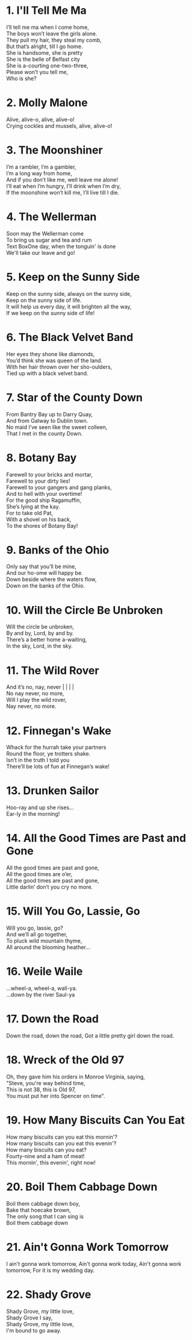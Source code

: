 # 1. I'll Tell Me Ma  
I’ll tell me ma when I come home,   
The boys won’t leave the girls alone.   
They pull my hair, they steal my comb,   
But that’s alright, till I go home.   
She is handsome, she is pretty   
She is the belle of Belfast city   
She is a-courting one-two-three,   
Please won’t you tell me,   
Who is she?   
# 2. Molly Malone  
Alive, alive-o, alive, alive-o!   
Crying cockles and mussels, alive, alive-o!   
# 3. The Moonshiner  
I’m a rambler, I’m a gambler,   
I’m a long way from home,   
And if you don’t like me, well leave me alone!   
I’ll eat when I’m hungry, I’ll drink when I’m dry,   
If the moonshine won’t kill me, I’ll live till I die.   
# 4. The Wellerman  
Soon may the Wellerman come   
To bring us sugar and tea and rum   
Text BoxOne day, when the tonguin' is done   
We'll take our leave and go!   
# 5. Keep on the Sunny Side  
Keep on the sunny side, always on the sunny side,   
Keep on the sunny side of life.   
It will help us every day, it will brighten all the way,   
If we keep on the sunny side of life!   
# 6. The Black Velvet Band  
Her eyes they shone like diamonds,   
You’d think she was queen of the land.   
With her hair thrown over her sho-oulders,   
Tied up with a black velvet band.   
# 7. Star of the County Down  
From Bantry Bay up to Darry Quay,   
And from Galway to Dublin town.   
No maid I’ve seen like the sweet colleen,   
That I met in the county Down.   
# 8. Botany Bay  
Farewell to your bricks and mortar,   
Farewell to your dirty lies!   
Farewell to your gangers and gang planks,   
And to hell with your overtime!   
For the good ship Ragamuffin,   
She’s lying at the kay.   
For to take old Pat,   
With a shovel on his back,   
To the shores of Botany Bay!   
# 9. Banks of the Ohio  
Only say that you’ll be mine,   
And our ho-ome will happy be.   
Down beside where the waters flow,   
Down on the banks of the Ohio.   
# 10. Will the Circle Be Unbroken  
Will the circle be unbroken,   
By and by, Lord, by and by.   
There’s a better home a-waiting,   
In the sky, Lord, in the sky.   
# 11. The Wild Rover  
And it’s no, nay, never | | | |   
No nay never, no more,   
Will I play the wild rover,	   
Nay never, no more.    
# 12. Finnegan's Wake  
Whack for the hurrah take your partners   
Round the floor, ye trotters shake.   
Isn’t in the truth I told you   
There’ll be lots of fun at Finnegan’s wake!   
# 13. Drunken Sailor  
Hoo-ray and up she rises…   
Ear-ly in the morning!   
# 14. All the Good Times are Past and Gone  
All the good times are past and gone,   
All the good times are o’er,   
All the good times are past and gone,   
Little darlin’ don’t you cry no more.   
# 15. Will You Go, Lassie, Go  
Will you go, lassie, go?   
And we’ll all go together,   
To pluck wild mountain thyme,    
All around the blooming heather…   
# 16. Weile Waile  
…wheel-a, wheel-a, wall-ya.   
…down by the river Saul-ya   
# 17. Down the Road
Down the road, down the road,
Got a little pretty girl down the road.
# 18. Wreck of the Old 97
Oh, they gave him his orders in Monroe Virginia, saying,  
"Steve, you're way behind time,  
This is not 38, this is Old 97,  
You must put her into Spencer on time".
# 19. How Many Biscuits Can You Eat
How many biscuits can you eat this mornin'?  
How many biscuits can you eat this evenin'?  
How many biscuits can you eat?  
Fourty-nine and a ham of meat!  
This mornin', this evenin', right now! 
# 20. Boil Them Cabbage Down
Boil them cabbage down boy,  
Bake that hoecake brown,  
The only song that I can sing is  
Boil them cabbage down   
# 21. Ain't Gonna Work Tomorrow
I ain't gonna work tomorrow,
Ain't gonna work today,
Ain't gonna work tomorrow, 
For it is my wedding day.
# 22. Shady Grove
Shady Grove, my little love,  
Shady Grove I say,  
Shady Grove, my little love,  
I'm bound to go away.


